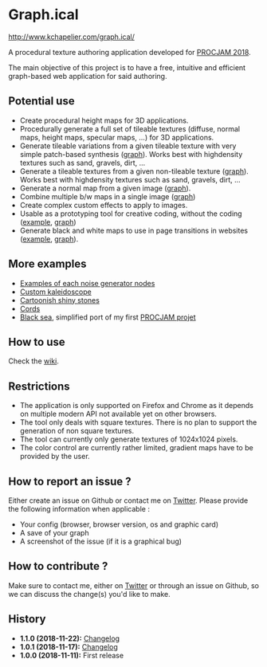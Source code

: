# Graph.ical

http://www.kchapelier.com/graph.ical/

A procedural texture authoring application developed for [PROCJAM 2018](http://www.procjam.com/).

The main objective of this project is to have a free, intuitive and efficient graph-based web application for said authoring.

## Potential use

 * Create procedural height maps for 3D applications.
 * Procedurally generate a full set of tileable textures (diffuse, normal maps, height maps, specular maps, ...) for 3D applications.
 * Generate tileable variations from a given tileable texture with very simple patch-based synthesis ([graph](http://www.kchapelier.com/graph.ical/?gist=https://gist.github.com/kchapelier/07869fb98c5348605cd9dffd104580e5)). Works best with highdensity textures such as sand, gravels, dirt, ...
 * Generate a tileable textures from a given non-tileable texture ([graph](http://www.kchapelier.com/graph.ical/?gist=https://gist.github.com/kchapelier/b70aef495c97e306291b35dd57d9ddb3)). Works best with highdensity textures such as sand, gravels, dirt, ...
 * Generate a normal map from a given image ([graph](http://www.kchapelier.com/graph.ical/?gist=https://gist.github.com/kchapelier/f0e5741103160c1f7f89b8eb4a14e1a1)).
 * Combine multiple b/w maps in a single image ([graph](http://www.kchapelier.com/graph.ical/?gist=https://gist.github.com/kchapelier/c8cc088bdca781c421666656e0ea6723))
 * Create complex custom effects to apply to images.
 * Usable as a prototyping tool for creative coding, without the coding ([example](https://twitter.com/kchplr/status/1058008232063627266), [graph](http://www.kchapelier.com/graph.ical/?gist=https://gist.github.com/kchapelier/5a4648b643c914d676f6f62891cd2407))
 * Generate black and white maps to use in page transitions in websites ([example](https://twitter.com/kchplr/status/1061616749697744896), [graph](http://www.kchapelier.com/graph.ical/?gist=http://www.kchapelier.com/graph.ical/?gist=https://gist.github.com/kchapelier/be0b5de96b712fddcdf6d912078394ef)).

## More examples

 * [Examples of each noise generator nodes](http://www.kchapelier.com/graph.ical/?gist=https://gist.github.com/kchapelier/65608b65fd726c3f77ed9522e0524a56)
 * [Custom kaleidoscope](http://www.kchapelier.com/graph.ical/?gist=https://gist.github.com/kchapelier/69c85cb68ee4610a30548facf69e8bf9)
 * [Cartoonish shiny stones](http://www.kchapelier.com/graph.ical/?gist=https://gist.github.com/kchapelier/b801ea0ed3443dfb1af939f80f6b435f)
 * [Cords](http://www.kchapelier.com/graph.ical/?gist=https://gist.github.com/kchapelier/b60f7b9b3f39895ec3082dc2f82fa520)
 * [Black sea](http://www.kchapelier.com/graph.ical/?gist=https://gist.github.com/kchapelier/a5a8e30cd99307d0920cdb6826055d08), simplified port of my first [PROCJAM projet](https://github.com/kchapelier/procjam2014)

## How to use

Check the [wiki](https://github.com/kchapelier/procjam2018/wiki/Help).

## Restrictions

 * The application is only supported on Firefox and Chrome as it depends on multiple modern API not available yet on other browsers.
 * The tool only deals with square textures. There is no plan to support the generation of non square textures.
 * The tool can currently only generate textures of 1024x1024 pixels.
 * The color control are currently rather limited, gradient maps have to be provided by the user.

## How to report an issue ?

Either create an issue on Github or contact me on [Twitter](https://twitter.com/kchplr). Please provide the following information when applicable :

 * Your config (browser, browser version, os and graphic card)
 * A save of your graph
 * A screenshot of the issue (if it is a graphical bug)

## How to contribute ?

Make sure to contact me, either on [Twitter](https://twitter.com/kchplr) or through an issue on Github, so we can discuss the change(s) you'd like to make.

## History

 * **1.1.0 (2018-11-22):** [Changelog](https://github.com/kchapelier/procjam2018/wiki/Changelogs#110-2018-11-22)
 * **1.0.1 (2018-11-17):** [Changelog](https://github.com/kchapelier/procjam2018/wiki/Changelogs#101-2018-11-17)
 * **1.0.0 (2018-11-11):** First release

